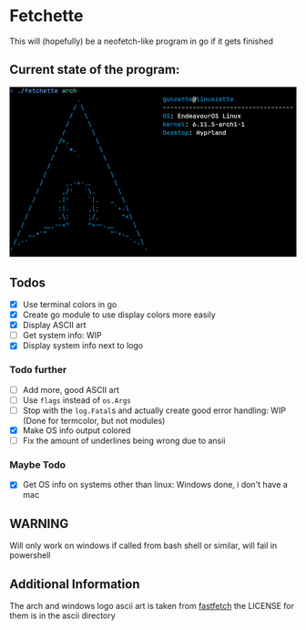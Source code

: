 # Fetchette
This will (hopefully) be a neofetch-like program in go if it gets finished

## Current state of the program:
![image](screenshots/earlyArch.png)

## Todos
- [X] Use terminal colors in go
- [X] Create go module to use display colors more easily
- [X] Display ASCII art
- [ ] Get system info: WIP
- [X] Display system info next to logo
### Todo further
- [ ] Add more, good ASCII art
- [ ] Use `flags` instead of `os.Args`
- [ ] Stop with the `log.Fatal`s and actually create good error handling: WIP (Done for termcolor, but not modules)
- [X] Make OS info output colored
- [ ] Fix the amount of underlines being wrong due to ansii
### Maybe Todo
- [X] Get OS info on systems other than linux: Windows done, i don't have a mac

## WARNING
Will only work on windows if called from bash shell or similar, will fail in powershell 

## Additional Information
The arch and windows logo ascii art is taken from [fastfetch](https://github.com/fastfetch-cli/fastfetch) the LICENSE for them is in the ascii directory